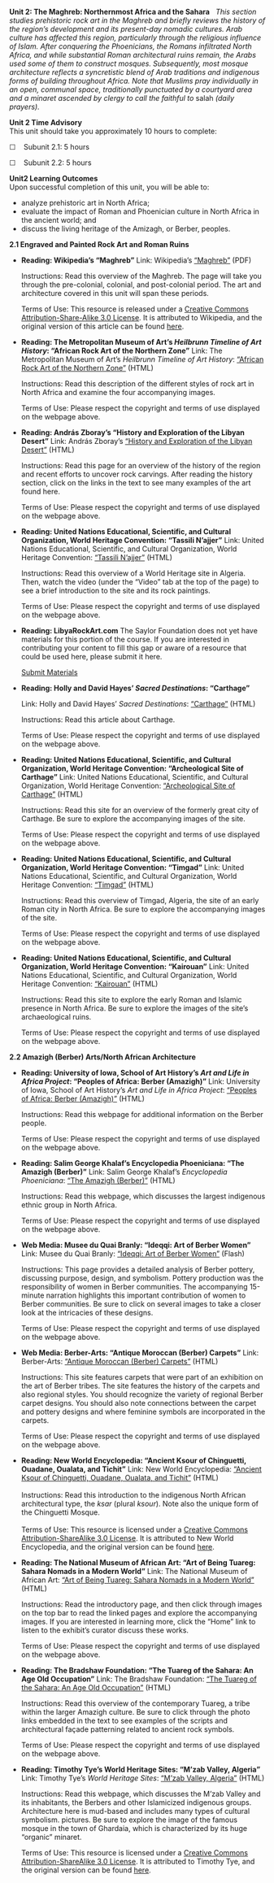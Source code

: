 **Unit 2: The Maghreb: Northernmost Africa and the Sahara** <span
id="2"></span> 
*This section studies prehistoric rock art in the Maghreb and briefly
reviews the history of the region’s development and its present-day
nomadic cultures. Arab culture has affected this region, particularly
through the religious influence of Islam. After conquering the
Phoenicians, the Romans infiltrated North Africa, and while substantial
Roman architectural ruins remain, the Arabs used some of them to
construct mosques. Subsequently, most mosque architecture reflects a
syncretistic blend of Arab traditions and indigenous forms of building
throughout Africa. Note that Muslims pray individually in an open,
communal space, traditionally punctuated by a courtyard area and a
minaret ascended by clergy to call the faithful to* salah *(daily
prayers).*

**Unit 2 Time Advisory**  
This unit should take you approximately 10 hours to complete:  
  
 ☐    Subunit 2.1: 5 hours  
  
 ☐    Subunit 2.2: 5 hours

**Unit2 Learning Outcomes**  
Upon successful completion of this unit, you will be able to:
-   analyze prehistoric art in North Africa;
-   evaluate the impact of Roman and Phoenician culture in North Africa
    in the ancient world; and
-   discuss the living heritage of the Amizagh, or Berber, peoples.

**2.1 Engraved and Painted Rock Art and Roman Ruins** <span
id="2.1"></span> 
-   **Reading: Wikipedia’s “Maghreb”**
    Link: Wikipedia’s
    [“Maghreb”](http://www.saylor.org/site/wp-content/uploads/2013/02/ARTH304-2.1-Maghreb.pdf)
    (PDF)  
      
     Instructions: Read this overview of the Maghreb. The page will take
    you through the pre-colonial, colonial, and post-colonial period.
    The art and architecture covered in this unit will span these
    periods.  
      
     Terms of Use: This resource is released under a [Creative Commons
    Attribution-Share-Alike 3.0
    License](http://creativecommons.org/licenses/by-sa/3.0/). It is
    attributed to Wikipedia, and the original version of this article
    can be found [here](http://en.wikipedia.org/wiki/Maghreb).

-   **Reading: The Metropolitan Museum of Art’s *Heilbrunn Timeline of
    Art History*: “African Rock Art of the Northern Zone”**
    Link: The Metropolitan Museum of Art’s *Heilbrunn Timeline of Art
    History*: [“African Rock Art of the Northern
    Zone”](http://www.metmuseum.org/toah/hd/nroc/hd_nroc.htm) (HTML)  
      
     Instructions: Read this description of the different styles of rock
    art in North Africa and examine the four accompanying images.  
      
     Terms of Use: Please respect the copyright and terms of use
    displayed on the webpage above.

-   **Reading: András Zboray’s “History and Exploration of the Libyan
    Desert”**
    Link: András Zboray’s [“History and Exploration of the Libyan
    Desert”](http://www.fjexpeditions.com/frameset/history.htm) (HTML)  
      
     Instructions: Read this page for an overview of the history of the
    region and recent efforts to uncover rock carvings. After reading
    the history section, click on the links in the text to see many
    examples of the art found here.  
      
     Terms of Use: Please respect the copyright and terms of use
    displayed on the webpage above.

-   **Reading: United Nations Educational, Scientific, and Cultural
    Organization, World Heritage Convention: “Tassili N’ajjer”**
    Link: United Nations Educational, Scientific, and Cultural
    Organization, World Heritage Convention: [“Tassili
    N’ajjer”](http://whc.unesco.org/en/list/179) (HTML)  
      
     Instructions: Read this overview of a World Heritage site in
    Algeria. Then, watch the video (under the “Video” tab at the top of
    the page) to see a brief introduction to the site and its rock
    paintings.  
      
     Terms of Use: Please respect the copyright and terms of use
    displayed on the webpage above.

-   **Reading: LibyaRockArt.com**
    The Saylor Foundation does not yet have materials for this portion
    of the course. If you are interested in contributing your content to
    fill this gap or aware of a resource that could be used here, please
    submit it here.

    [Submit Materials](/contribute/)

-   **Reading: Holly and David Hayes’ *Sacred Destinations*:
    “Carthage”**

    Link: Holly and David Hayes’ *Sacred Destinations*:
    [“Carthage”](http://www.sacred-destinations.com/tunisia/carthage)
    (HTML)  
      
     Instructions: Read this article about Carthage.  
      
     Terms of Use: Please respect the copyright and terms of use
    displayed on the webpage above.

-   **Reading: United Nations Educational, Scientific, and Cultural
    Organization, World Heritage Convention: “Archeological Site of
    Carthage”**
    Link: United Nations Educational, Scientific, and Cultural
    Organization, World Heritage Convention: [“Archeological Site of
    Carthage”](http://whc.unesco.org/en/list/37) (HTML)  
      
     Instructions: Read this site for an overview of the formerly great
    city of Carthage. Be sure to explore the accompanying images of the
    site.  
      
     Terms of Use: Please respect the copyright and terms of use
    displayed on the webpage above.

-   **Reading: United Nations Educational, Scientific, and Cultural
    Organization, World Heritage Convention: “Timgad”**
    Link: United Nations Educational, Scientific, and Cultural
    Organization, World Heritage
    Convention: [“Timgad”](http://whc.unesco.org/en/list/194) (HTML)  
      
     Instructions: Read this overview of Timgad, Algeria, the site of an
    early Roman city in North Africa. Be sure to explore the
    accompanying images of the site.  
      
     Terms of Use: Please respect the copyright and terms of use
    displayed on the webpage above.

-   **Reading: United Nations Educational, Scientific, and Cultural
    Organization, World Heritage Convention: “Kairouan”**
    Link: United Nations Educational, Scientific, and Cultural
    Organization, World Heritage Convention:
    [“Kairouan”](http://whc.unesco.org/en/list/499) (HTML)  
      
     Instructions: Read this site to explore the early Roman and Islamic
    presence in North Africa. Be sure to explore the images of the
    site’s archaeological ruins.  
      
     Terms of Use: Please respect the copyright and terms of use
    displayed on the webpage above.

**2.2 Amazigh (Berber) Arts/North African Architecture** <span
id="2.2"></span> 
-   **Reading: University of Iowa, School of Art History’s *Art and Life
    in Africa Project*: “Peoples of Africa: Berber (Amazigh)”**
    Link: University of Iowa, School of Art History’s *Art and Life in
    Africa Project*: [“Peoples of Africa: Berber
    (Amazigh)”](http://www.uiowa.edu/~africart/toc/people/Berber.html)
    (HTML)  
      
     Instructions: Read this webpage for additional information on the
    Berber people.  
      
     Terms of Use: Please respect the copyright and terms of use
    displayed on the webpage above.

-   **Reading: Salim George Khalaf’s Encyclopedia Phoeniciana: “The
    Amazigh (Berber)”**
    Link: Salim George Khalaf’s *Encyclopedia Phoeniciana*: [“The
    Amazigh (Berber)”](http://phoenicia.org/berber.html) (HTML)  
      
     Instructions: Read this webpage, which discusses the largest
    indigenous ethnic group in North Africa.  
      
     Terms of Use: Please respect the copyright and terms of use
    displayed on the webpage above.

-   **Web Media: Musee du Quai Branly: “Ideqqi: Art of Berber Women”**
    Link: Musee du Quai Branly: [“Ideqqi: Art of Berber
    Women”](http://modules.quaibranly.fr/ideqqi/index_en.html) (Flash)  
      
     Instructions: This page provides a detailed analysis of Berber
    pottery, discussing purpose, design, and symbolism. Pottery
    production was the responsibility of women in Berber communities.
    The accompanying 15-minute narration highlights this important
    contribution of women to Berber communities. Be sure to click on
    several images to take a closer look at the intricacies of these
    designs.  
      
     Terms of Use: Please respect the copyright and terms of use
    displayed on the webpage above.

-   **Web Media: Berber-Arts: “Antique Moroccan (Berber) Carpets”**
    Link: Berber-Arts: [“Antique Moroccan (Berber)
    Carpets”](http://www.berber-arts.com/berber/index.php/carpets)
    (HTML)  
      
     Instructions: This site features carpets that were part of an
    exhibition on the art of Berber tribes. The site features the
    history of the carpets and also regional styles. You should
    recognize the variety of regional Berber carpet designs. You should
    also note connections between the carpet and pottery designs and
    where feminine symbols are incorporated in the carpets.  
      
     Terms of Use: Please respect the copyright and terms of use
    displayed on the webpage above.

-   **Reading: New World Encyclopedia: “Ancient Ksour of Chinguetti,
    Ouadane, Oualata, and Tichit”**
    Link: New World Encyclopedia: [“Ancient Ksour of Chinguetti,
    Ouadane, Oualata, and
    Tichit”](http://www.newworldencyclopedia.org/entry/Ksour) (HTML)  
        
     Instructions: Read this introduction to the indigenous North
    African architectural type, the *ksar* (plural *ksour*). Note also
    the unique form of the Chinguetti Mosque.  
        
     Terms of Use: This resource is licensed under a [Creative Commons
    Attribution-ShareAlike 3.0
    License](http://creativecommons.org/licenses/by-sa/3.0/). It is
    attributed to New World Encyclopedia, and the original version can
    be found [here](http://www.newworldencyclopedia.org/entry/Ksour).

-   **Reading: The National Museum of African Art: “Art of Being Tuareg:
    Sahara Nomads in a Modern World”**
    Link: The National Museum of African Art: [“Art of Being Tuareg:
    Sahara Nomads in a Modern
    World”](http://africa.si.edu/exhibits/tuareg/who.html) (HTML)  
      
     Instructions: Read the introductory page, and then click through
    images on the top bar to read the linked pages and explore the
    accompanying images. If you are interested in learning more, click
    the “Home” link to listen to the exhibit’s curator discuss these
    works.  
      
     Terms of Use: Please respect the copyright and terms of use
    displayed on the webpage above.

-   **Reading: The Bradshaw Foundation: “The Tuareg of the Sahara: An
    Age Old Occupation”**
    Link: The Bradshaw Foundation: [“The Tuareg of the Sahara: An Age
    Old Occupation”](http://www.bradshawfoundation.com/tuareg/index.php)
    (HTML)  
      
     Instructions: Read this overview of the contemporary Tuareg, a
    tribe within the larger Amazigh culture. Be sure to click through
    the photo links embedded in the text to see examples of the scripts
    and architectural façade patterning related to ancient rock
    symbols.  
      
     Terms of Use: Please respect the copyright and terms of use
    displayed on the webpage above.

-   **Reading: Timothy Tye’s World Heritage Sites: “M’zab Valley,
    Algeria”**
    Link: Timothy Tye’s *World Heritage Sites*: [“M’zab Valley,
    Algeria”](https://web.archive.org/web/20100816135102/http://www.unescoworldheritagesites.com/mzab-valley_algeria.htm)
    (HTML)  
      
     Instructions: Read this webpage, which discusses the M’zab Valley
    and its inhabitants, the Berbers and other Islamicized indigenous
    groups. Architecture here is mud-based and includes many types of
    cultural symbolism. pictures. Be sure to explore the image of the
    famous mosque in the town of Ghardaia, which is characterized by its
    huge “organic” minaret.  
      
     Terms of Use: This resource is licensed under a [Creative Commons
    Attribution-ShareAlike 3.0
    License](http://creativecommons.org/licenses/by-sa/3.0/). It is
    attributed to Timothy Tye, and the original version can be found
    [here](http://www.the-world-heritage-sites.com/mzab-valley_algeria.htm).


